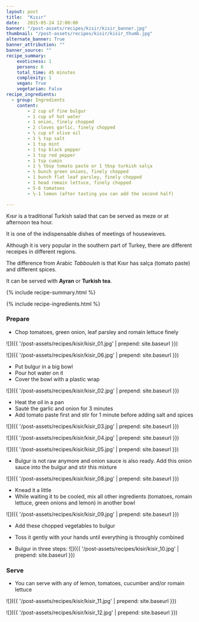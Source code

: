 ```yaml
---
layout: post
title:  "Kısır"
date:   2015-05-24 12:00:00
banner: "/post-assets/recipes/kisir/kisir_banner.jpg"
thumbnail: "/post-assets/recipes/kisir/kisir_thumb.jpg"
alternate_banner: True
banner_attribution: ""
banner_source: ""
recipe_summary:
    exoticness: 1
    persons: 6
    total_time: 45 minutes
    complexity: 1
    vegan: True
    vegetarian: False
recipe_ingredients:
  - group: Ingredients
    content:
        - 2 cup of fine bulgur
        - 1 cup of hot water
        - 1 onion, finely chopped
        - 2 cloves garlic, finely chopped
        - ½ cup of olive oil
        - 1 ½ tsp salt
        - 1 tsp mint
        - 1 tsp black pepper
        - 1 tsp red pepper
        - 1 tsp cumin 
        - 1 ½ tbsp tomato paste or 1 tbsp turkish salça
        - ½ bunch green onions, finely chopped
        - 1 bunch flat leaf parsley, finely chopped
        - 1 head romain lettuce, finely chopped
        - 5-6 tomatoes
        - ½-1 lemon (after tasting you can add the second half)

---
```


Kısır is a traditional Turkish salad that can be served as meze or at afternoon tea hour. 

<!--more-->
It is one of the indispensable dishes of meetings of housewieves.

Although it is very popular in the southern part of Turkey, there are different receipes in different regions.

The difference from Arabic *Tabbouleh* is that Kısır has salça (tomato paste) and different spices.

It can be served with **Ayran** or **Turkish tea**. 

{% include recipe-summary.html %}

{% include recipe-ingredients.html %}


### Prepare

* Chop tomatoes, green onion, leaf parsley and romain lettuce finely 

![]({{ '/post-assets/recipes/kisir/kisir_01.jpg' | prepend: site.baseurl }})

![]({{ '/post-assets/recipes/kisir/kisir_06.jpg' | prepend: site.baseurl }})

* Put bulgur in a big bowl
* Pour hot water on it
* Cover the bowl with a plastic wrap

![]({{ '/post-assets/recipes/kisir/kisir_02.jpg' | prepend: site.baseurl }})

* Heat the oil in a pan
* Sauté the garlic and onion for 3 minutes
* Add tomato paste first and stir for 1 minute before adding salt and spices
		
![]({{ '/post-assets/recipes/kisir/kisir_03.jpg' | prepend: site.baseurl }})

![]({{ '/post-assets/recipes/kisir/kisir_04.jpg' | prepend: site.baseurl }})

![]({{ '/post-assets/recipes/kisir/kisir_05.jpg' | prepend: site.baseurl }})

* Bulgur is not raw anymore and onion sauce is also ready. Add this onion sauce into the bulgur and stir this mixture

![]({{ '/post-assets/recipes/kisir/kisir_08.jpg' | prepend: site.baseurl }})


* Knead it a little 
* While waiting it to be cooled, mix all other ingredients (tomatoes, romain lettuce, green onions and lemon) in another bowl

![]({{ '/post-assets/recipes/kisir/kisir_09.jpg' | prepend: site.baseurl }})

* Add these chopped vegetables to bulgur
* Toss it gently with your hands until everything is throughly combined

* Bulgur in three steps:
![]({{ '/post-assets/recipes/kisir/kisir_10.jpg' | prepend: site.baseurl }})


### Serve

* You can serve with any of lemon, tomatoes, cucumber and/or romain lettuce

![]({{ '/post-assets/recipes/kisir/kisir_11.jpg' | prepend: site.baseurl }})

![]({{ '/post-assets/recipes/kisir/kisir_12.jpg' | prepend: site.baseurl }})
